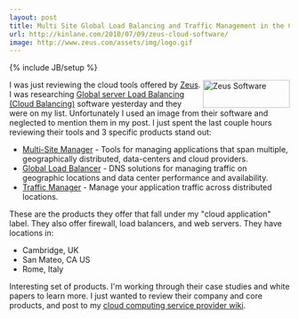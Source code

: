 ```yaml
---
layout: post
title: Multi Site Global Load Balancing and Traffic Management in the Clouds
url: http://kinlane.com/2010/07/09/zeus-cloud-software/
image: http://www.zeus.com/assets/img/logo.gif
---
```

{% include JB/setup %}
<p>
     <img class="alignnone c1" title="Zeus Software" src="http://www.zeus.com/assets/img/logo.gif"  width="156" height="50" align="right" />I was just reviewing the cloud tools offered by <a href="http://www.zeus.com/" target="_blank">Zeus</a>. I was researching <a href="http://www.kinlane.com/category/global-server-load-balancing/">Global server Load Balancing (Cloud Balancing)</a> software yesterday and they were on my list. Unfortunately I used an image from their software and neglected to mention them in my post. I just spent the last couple hours reviewing their tools and 3 specific products stand out:
</p>
<ul class="mainlist">
     <li>
          <a href="http://www.zeus.com/products/multi-site-manager/index.html" target="_blank">Multi-Site Manager</a> - Tools for managing applications that span multiple, geographically distributed, data-centers and cloud providers.
     </li>
     <li>
          <a href="http://www.zeus.com/products/global-load-balancer/index.html" target="_blank">Global Load Balancer</a> - DNS solutions for managing traffic on geographic locations and data center performance and availability.
     </li>
     <li>
          <a href="http://www.zeus.com/products/traffic-manager/index.html" target="_blank">Traffic Manager</a> - Manage your application traffic across distributed locations.
     </li>
</ul>
<p>
     These are the products they offer that fall under my "cloud application" label. They also offer firewall, load balancers, and web servers. They have locations in:
</p>
<ul class="mainlist">
     <li>Cambridge, UK
     </li>
     <li>San Mateo, CA US
     </li>
     <li>Rome, Italy
     </li>
</ul>
<p>
     Interesting set of products. I'm working through their case studies and white papers to learn more. I just wanted to review their company and core products, and post to my <a href="http://sites.google.com/a/kinlane.com/cloud-computing/players/zeus" target="_blank">cloud computing service provider wiki</a>.
</p>